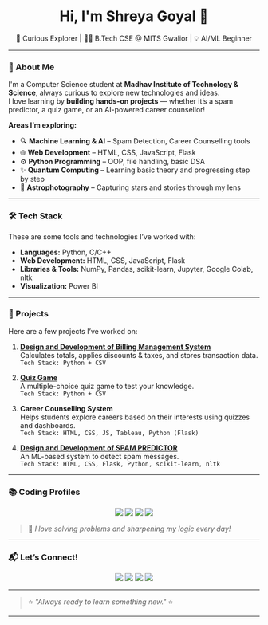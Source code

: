 <h1 align="center">Hi, I'm Shreya Goyal 👋</h1>
<p align="center">
  🌌 Curious Explorer | 👩‍💻 B.Tech CSE @ MITS Gwalior | 💡 AI/ML Beginner
</p>

---

### 🌟 About Me

I'm a Computer Science student at **Madhav Institute of Technology & Science**, always curious to explore new technologies and ideas.  
I love learning by **building hands-on projects** — whether it’s a spam predictor, a quiz game, or an AI-powered career counsellor!

**Areas I’m exploring:**
- 🔍 **Machine Learning & AI** – Spam Detection, Career Counselling tools
- 🌐 **Web Development** – HTML, CSS, JavaScript, Flask
- ⚙️ **Python Programming** – OOP, file handling, basic DSA
- ✨ **Quantum Computing** – Learning basic theory and progressing step by step
- 📸 **Astrophotography** – Capturing stars and stories through my lens

---

### 🛠️ Tech Stack

These are some tools and technologies I’ve worked with:

- **Languages:** Python, C/C++
- **Web Development:** HTML, CSS, JavaScript, Flask
- **Libraries & Tools:** NumPy, Pandas, scikit-learn, Jupyter, Google Colab, nltk
- **Visualization:** Power BI

---

### 💼 Projects

Here are a few projects I’ve worked on:

1. <a href="https://github.com/shreyagoyal276/Billing-Management-System">**Design and Development of Billing Management System**</a><br>
   Calculates totals, applies discounts & taxes, and stores transaction data.  
   `Tech Stack: Python + CSV`

2. <a href="https://github.com/shreyagoyal276/QUIZ_PYTHON" target="_blank">**Quiz Game**</a><br>
   A multiple-choice quiz game to test your knowledge.   
   `Tech Stack: Python + CSV`

3. **Career Counselling System**  
   Helps students explore careers based on their interests using quizzes and dashboards.  
   `Tech Stack: HTML, CSS, JS, Tableau, Python (Flask)`

4. <a href="https://github.com/shreyagoyal276/SPAM-PREDICTOR" target="_blank">**Design and Development of SPAM PREDICTOR** </a><br>
   An ML-based system to detect spam messages.  
   `Tech Stack: HTML, CSS, Flask, Python, scikit-learn, nltk`

---

### 📚 Coding Profiles

<p align="center">
  <a href="https://leetcode.com/u/iJCTwS5SOZ/" target="_blank"><img src="https://img.shields.io/badge/LeetCode-FFA116?style=for-the-badge&logo=leetcode&logoColor=black" /></a>
  <a href="https://auth.geeksforgeeks.org/user/shreyago82f0/" target="_blank"><img src="https://img.shields.io/badge/GeeksforGeeks-2F8D46?style=for-the-badge&logo=geeksforgeeks&logoColor=white" /></a>
  <a href="https://www.codechef.com/users/shreyagoyal276/" target="_blank"><img src="https://img.shields.io/badge/CodeChef-5B4638?style=for-the-badge&logo=codechef&logoColor=white" /></a>
  <a href="https://codeforces.com/profile/shreyagoyal276/" target="_blank"><img src="https://img.shields.io/badge/Codeforces-1F8ACB?style=for-the-badge&logo=codeforces&logoColor=white" /></a>
</p>

> 🧩 *I love solving problems and sharpening my logic every day!*

---

### 📬 Let’s Connect!

<p align="center">
  <a href="https://shreyagoyal276.vercel.app/"><img src="https://img.shields.io/badge/Portfolio-orange?style=for-the-badge&logo=internet-explorer&logoColor=white" /></a>
  <a href="https://www.linkedin.com/in/shreyagoyal276/"><img src="https://img.shields.io/badge/LinkedIn-blue?style=for-the-badge&logo=linkedin&logoColor=white" /></a>
  <a href="https://www.instagram.com/shiningstars276/"><img src="https://img.shields.io/badge/Instagram-magenta?style=for-the-badge&logo=instagram&logoColor=white" /></a>
  <a href="mailto:shreyagoyal401@gmail.com"><img src="https://img.shields.io/badge/Email-red?style=for-the-badge&logo=gmail&logoColor=white" /></a>
</p>

---
>  ⭐ *"Always ready to learn something new."* ⭐
---
<!---
shreyagoyal276/shreyagoyal276 is a ✨ special ✨ repository because its `README.md` (this file) appears on your GitHub profile.
You can click the Preview link to take a look at your changes.
--->

